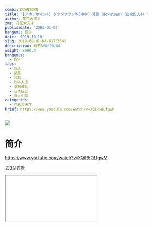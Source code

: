 ```yaml
---
combi: DOWNTOWN
title: '[アホアホマン4] ダウンタウン等[中字] 短剧（downtown）（白痴超人4）'
author: 花花大天才
zmz: 花花大天才
publishdate: '2001-01-03'
bangumi: 段子
date: '2019-10-10'
slug: 2019-08-01-NA-61753641
description: 段子&#8226;NA
weight: 8990.0
bangumis:
  - 段子
tags:
  - 综艺
  - 搞笑
  - 短剧
  - 松本人志
  - 滨田雅功
  - 日本综艺
  - 日本小品
categories:
  - 花花大天才
brief: https://www.youtube.com/watch?v=XQiR5OLfgwM
---
```

![](https://raw.githubusercontent.com/tcgriffith/owaraisite/master/static/tmpimg/ee249c2cc83534562fa3eceb9ecbac59717b06b3.jpg.480.jpg)
# 简介  
https://www.youtube.com/watch?v=XQiR5OLfgwM  

[去B站观看](https://www.bilibili.com/video/av61753641/)
<div class ="resp-container"><iframe class="testiframe" src="//player.bilibili.com/player.html?aid=61753641"", scrolling="no", allowfullscreen="true" > </iframe></div> 
